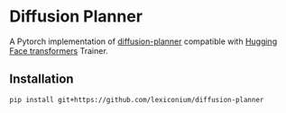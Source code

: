 # Diffusion Planner

A Pytorch implementation of [diffusion-planner](https://diffusion-planning.github.io) compatible
with [Hugging Face transformers](https://github.com/huggingface/transformers) Trainer.


## Installation

```shell
pip install git+https://github.com/lexiconium/diffusion-planner
```
